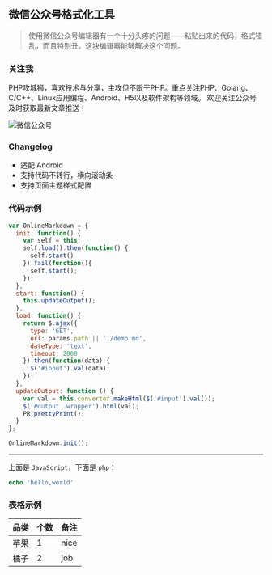## 微信公众号格式化工具



> 使用微信公众号编辑器有一个十分头疼的问题——粘贴出来的代码，格式错乱，而且特别丑。这块编辑器能够解决这个问题。

### 关注我


PHP攻城狮，喜欢技术与分享，主攻但不限于PHP。重点关注PHP、Golang、C/C++、Linux应用编程、Android、H5以及软件架构等领域。 欢迎关注公众号及时获取最新文章推送！ 

![微信公众号](http://images2015.cnblogs.com/blog/663847/201703/663847-20170331215930477-1406562582.jpg)


### Changelog

- 适配 Android
- 支持代码不转行，横向滚动条
- 支持页面主题样式配置

### 代码示例

```javascript
var OnlineMarkdown = {
  init: function() {
    var self = this;
    self.load().then(function() {
      self.start()
    }).fail(function(){
      self.start();
    });
  },
  start: function() {
    this.updateOutput();
  },
  load: function() {
    return $.ajax({
      type: 'GET',
      url: params.path || './demo.md',
      dateType: 'text',
      timeout: 2000
    }).then(function(data) {
      $('#input').val(data);
    });
  },
  updateOutput: function () {
    var val = this.converter.makeHtml($('#input').val());
    $('#output .wrapper').html(val);
    PR.prettyPrint();
  }
};

OnlineMarkdown.init();
```
---

上面是 `JavaScript`，下面是 `php`：

```php
echo 'hello,world'
```

### 表格示例

| 品类 | 个数 | 备注 |
|-----|-----|------|
| 苹果 | 1   | nice |
| 橘子 | 2   | job |

